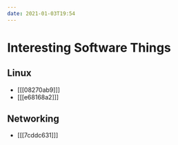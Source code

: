 ```yaml
---
date: 2021-01-03T19:54
---
```


# Interesting Software Things

## Linux

- [[[08270ab9]]]
- [[[e68168a2]]]

## Networking

- [[[7cddc631]]]
